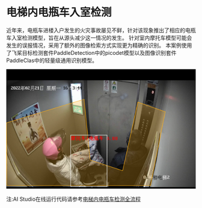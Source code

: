 # 电梯内电瓶车入室检测

近年来，电瓶车进楼入户发生的火灾事故屡见不鲜，针对该现象推出了相应的电瓶车入室检测模型，旨在从源头减少这一情况的发生。  针对室内摩托车模型可能会发生的误报情况，采用了额外的图像检索方式实现更为精确的识别。  本案例使用了飞桨目标检测套件PaddleDetection中的picodet模型以及图像识别套件PaddleClas中的轻量级通用识别模型。

![result](./imgs/result.png)

注:AI Studio在线运行代码请参考[电梯内电瓶车检测全流程](https://aistudio.baidu.com/aistudio/projectdetail/3497217?contributionType=1)
